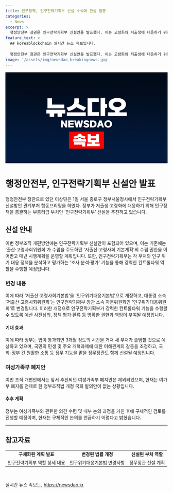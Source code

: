 ```yaml
---
title: 인구정책, 인구전략기획부 신설 소식에 관심 집중
categories:
  - News
excerpt: >
  행정안전부 장관은 인구전략기획부 신설안을 발표했다. 이는 고령화와 저출생에 대응하기 위한 새로운 정부 조직 개편 계획으로, 인구 관련 전략과 예산을 통합적으로 관리하며 각 부처 및 지자체의 인구정책을 평가할 것이다. 또한, 저출생·고령사회 기본계획 수립 권한을 갖게 되며, 여성가족부 폐지안은 제외되었다. 민생 및 주요 개혁과제 갈등 조정 및 소통 강화를 위해 정무장관도 신설될 예정이다. 인구전략기획부의 구체적 역할은 대통령령으로 규정될 것이며, 부처 출범은 3개월 후로 예상된다.
feature_text: >
  ## koreablockchain 실시간 뉴스 속보입니다.

  행정안전부 장관은 인구전략기획부 신설안을 발표했다. 이는 고령화와 저출생에 대응하기 위한 새로운 정부 조직 개편 계획으로, 인구 관련 전략과 예산을 통합적으로 관리하며 각 부처 및 지자체의 인구정책을 평가할 것이다. 또한, 저출생·고령사회 기본계획 수립 권한을 갖게 되며, 여성가족부 폐지안은 제외되었다. 민생 및 주요 개혁과제 갈등 조정 및 소통 강화를 위해 정무장관도 신설될 예정이다. 인구전략기획부의 구체적 역할은 대통령령으로 규정될 것이며, 부처 출범은 3개월 후로 예상된다.
image: '/assets/img/newsdao_breakingnews.jpg'
---
```


<p><img src="/assets/img/newsdao_breakingnews.jpg" alt="koreablockchain 속보" /></p>

<h1 data-ke-size="size26">행정안전부, 인구전략기획부 신설안 발표</h1>

<p data-ke-size="size16">행정안전부 장관으로 있던 이상민은 1일 서울 종로구 정부서울청사에서 인구전략기획부 신설방안 관계부처 합동브리핑을 하였다. 정부가 저출생·고령화에 대응하기 위해 인구정책을 총괄하는 부총리급 부처인 '인구전략기획부' 신설을 추진하고 있습니다.</p>

<h2 data-ke-size="size26">신설 안내</h2>

<p data-ke-size="size16">이번 정부조직 개편방안에는 인구전략기획부 신설안이 포함되어 있으며, 이는 기존에는 '출산·고령사회위원회'가 수립을 주도하던 '저출산·고령사회 기본계획'의 수립 권한을 이어받고 매년 시행계획을 운영할 계획입니다. 또한, 인구전략기획부는 각 부처의 인구 위기 대응 정책을 분석하고 평가하는 '조사·분석·평가' 기능을 통해 강력한 컨트롤타워 역할을 수행할 예정입니다.</p>

<h3 data-ke-size="size24">변경 내용</h3>

<p data-ke-size="size16">이에 따라 '저출산·고령사회기본법'을 '인구위기대응기본법'으로 개정하고, 대통령 소속 '저출산·고령사회위원회'는 인구전략기획부 장관 소속 자문위원회인 '인구위기대응위원회'로 변경됩니다. 이러한 개정으로 인구전략기획부가 강력한 컨트롤타워 기능을 수행할 수 있도록 예산 사전심의, 정책 평가·환류 등 명확한 권한과 책임이 부여될 예정입니다.</p>

<h4 data-ke-size="size22">기대 효과</h4>

<p data-ke-size="size16">이에 따라 정부는 법이 통과되면 3개월 정도의 시간을 거쳐 새 부처가 출범할 것으로 예상하고 있으며, 국민의 민생 및 주요 개혁과제에 대한 이해관계의 갈등을 조정하고, 국회-정부 간 원활한 소통 등 정무 기능을 맡을 정무장관도 함께 신설될 예정입니다.</p>

<h3 data-ke-size="size24">여성가족부 폐지안</h3>

<p data-ke-size="size16">이번 조직 개편안에서는 앞서 추진되던 여성가족부 폐지안은 제외되었으며, 현재는 여가부 폐지를 전제로 한 정부조직법 개정 국회 발의안이 없는 상황입니다.</p>

<h4 data-ke-size="size22">추후 계획</h4>

<p data-ke-size="size16">정부는 여성가족부와 관련한 의견 수렴 및 내부 논의 과정을 거친 후에 구체적인 검토를 진행할 예정이며, 현재는 구체적인 논의를 언급하기 어렵다고 밝혔습니다.</p>

<hr>

<h2 data-ke-size="size26">참고자료</h2>

<table>
<tbody>
<tr>
<td style="text-align: center; height: 17px;"><b>구체화된 계획 발표</b></td>
<td style="text-align: center; height: 17px;"><b>변경된 법률 개정</b></td>
<td style="text-align: center; height: 17px;"><b>신설된 부처 역할</b></td>
</tr>
<tr>
<td style="text-align: center; height: 17px;">인구전략기획부 역할 상세 내용</td>
<td style="text-align: center; height: 17px;">인구위기대응기본법 변경사항</td>
<td style="text-align: center; height: 17px;">정무장관 신설 계획</td>
</tr>
</tbody>
</table>

<p data-ke-size="size16">&nbsp;</p>
실시간 뉴스 속보는, <a href="https://newsdao.kr" rel="dofollow">https://newsdao.kr</a>


